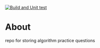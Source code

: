 [![Build and Unit test](https://github.com/momipochi/java-algo-practice/actions/workflows/maven.yml/badge.svg)](https://github.com/momipochi/java-algo-practice/actions/workflows/maven.yml)

# About

repo for storing algorithm practice questions
